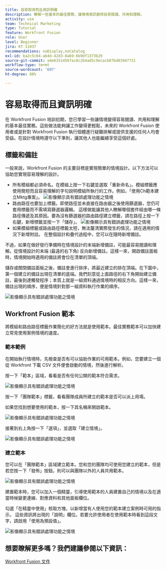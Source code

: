 ```yaml
---
title: 容易取得而且資訊明確
description: 瞭解一些基本的最佳實務，讓情境資訊變得容易閱讀、共用和理解。
activity: use
team: Technical Marketing
type: Tutorial
feature: Workfront Fusion
role: User
level: Beginner
jira: KT-11037
recommendations: noDisplay,noCatalog
exl-id: ba2c5c64-ab4d-42d3-8a69-6b9df1373b29
source-git-commit: a4e61514567ac8c2b4ad5c9ecacb87bd83947731
workflow-type: tm+mt
source-wordcount: '697'
ht-degree: 88%

---
```


# 容易取得而且資訊明確

在 Workfront Fusion 培訓初期，您已學習一些讓情境變得容易閱讀、共用和理解的基本最佳實務。這些做法能夠讓工作變得更輕鬆，未來的 Workfront Fusion 使用者或是針對 Workfront Fusion 執行個體進行疑難排解或提供支援的任何人均會受益。在設計情境時遵守以下準則，讓其他人也能繼續享受這個好處。

## 標籤和備註

一般來說，Workfront Fusion 的主要目標是實現簡單的情境設計。以下方法可以協助您實現容易理解的設計。

* 所有模組都必須命名。在模組上按一下右鍵並選取「重新命名」。模組標籤應使用簡短而且容易理解的字句說明模組所執行的工作。例如，「使用Ch範本建立Mktg專案」。
  ![影像顯示具有錯誤處理功能之情境](assets/design-optimization-and-testing-1.png)
* 路由路徑也要加上標籤。即使路徑並未直接在路由器之後使用篩選器，您仍可套用標籤而不需填寫篩選器邏輯。 這樣做能讓其他人瞭解哪個套件經由哪一條路徑傳遞及其原因。要為沒有篩選器的路由路徑建立標籤，請在路徑上按一下右鍵，新增標籤並按一下「儲存」。
  ![影像顯示具有錯誤處理功能之情境](assets/design-optimization-and-testing-2.png)
* 如果模組標籤或路由路徑標籤太短，無法釐清實際發生的情況，請在適用的情況下新增附註。 在整個設計和疊代過程中，您可以在隨時新增備註。

不過，如果在做好發行準備時在情境設計的末端新增備註，可能最容易閱讀和理解。從情境設計的末端 (最遠的右下角) 反向新增備註。這樣一來，開啟備註面板時，情境開始時適用的備註將會位在清單的頂端。

儲存或關閉備註面板之後，備註會進行排序，將最近建立的排在頂端。在下圖中，第一個建立的備註出現在清單的底端。我們刻意從上面路徑的右下角開始建立備註，最後到達觸發程序；本質上就是一組資料通過情境時的相反方向。這樣一來，備註出現的順序，便是情境針對那一組資料執行作業的順序。

![影像顯示具有錯誤處理功能之情境](assets/design-optimization-and-testing-3.png)

## Workfront Fusion 範本

將模組和路由路徑標籤作業簡化的好方法就是使用範本。最佳實務範本可以加快建立常見使用案例情境的速度。

### 範本範例

在開始執行情境時，先檢查是否有可以協助作業的可用範本。例如，您要建立一個從 Workfront 下載 CSV 文件便會啟動的情境，然後進行解析。

按一下「範本」區域，看看是否有任何公開的範本符合需求。

![影像顯示具有錯誤處理功能之情境](assets/design-optimization-and-testing-4.png)

按一下「團隊範本」標籤，看看團隊成員所建立的範本是否可以派上用場。

如果您找到想要使用的範本，按一下其名稱來開啟範本。

![影像顯示具有錯誤處理功能之情境](assets/design-optimization-and-testing-5.png)

接著到右上角按一下「選項」，並選取「建立情境」。

![影像顯示具有錯誤處理功能之情境](assets/design-optimization-and-testing-6.png)

### 建立範本

您可以在「團隊範本」區域建立範本。您和您的團隊均可使用您建立的範本，但是若您按一下「發佈」按鈕，則可以與團隊以外的人員共用範本。

![影像顯示具有錯誤處理功能之情境](assets/design-optimization-and-testing-7.png)

建置範本時，您可以加入一個精靈，引導使用範本的人員建置自己的情境以及在適當時候變更連線、對應資料和其他面板欄位。

勾選「在精靈中使用」核取方塊，以新增當有人使用您的範本建立案例時可用的指示。 這些資訊將出現的「說明」欄位。若要允許使用者在使用範本時看到這段文字，請啟用「使用為預設值」。

![影像顯示具有錯誤處理功能之情境](assets/design-optimization-and-testing-8.png)

## 想要瞭解更多嗎？我們建議參閱以下資訊：

[Workfront Fusion 文件](https://experienceleague.adobe.com/docs/workfront/using/adobe-workfront-fusion/workfront-fusion-2.html?lang=zh-Hant)
